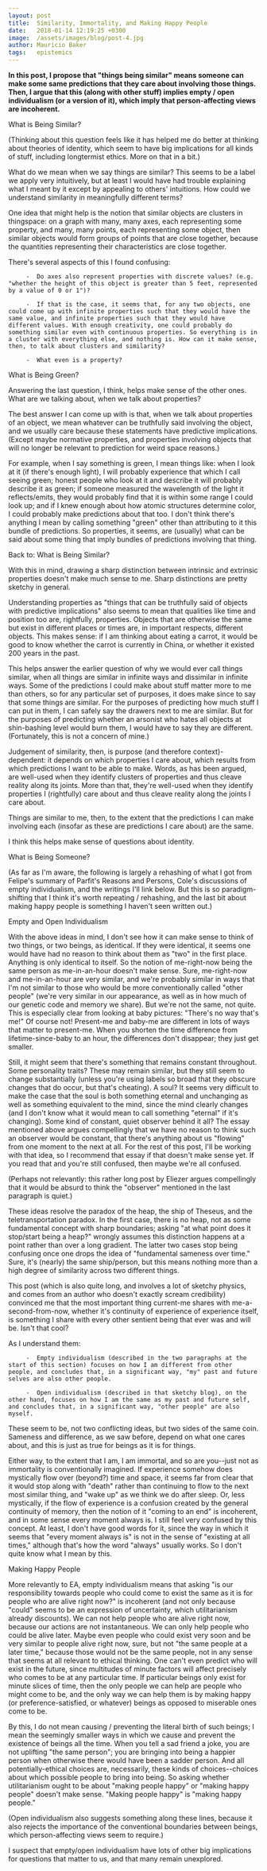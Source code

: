 ```yaml
---
layout: post
title:  Similarity, Immortality, and Making Happy People
date:   2018-01-14 12:19:25 +0300
image:  /assets/images/blog/post-4.jpg
author: Mauricio Baker
tags:   epistemics
---
```


**In this post, I propose that "things being similar" means someone can make some same predictions that they care about involving those things. Then, I argue that this (along with other stuff) implies empty / open individualism (or a version of it), which imply that person-affecting views are incoherent.**

What is Being Similar?

(Thinking about this question feels like it has helped me do better at thinking about theories of identity, which seem to have big implications for all kinds of stuff, including longtermist ethics. More on that in a bit.)

What do we mean when we say things are similar? This seems to be a label we apply very intuitively, but at least I would have had trouble explaining what I meant by it except by appealing to others' intuitions. How could we understand similarity in meaningfully different terms?

One idea that might help is the notion that similar objects are clusters in thingspace: on a graph with many, many axes, each representing some property, and many, many points, each representing some object, then similar objects would form groups of points that are close together, because the quantities representing their characteristics are close together. 

There's several aspects of this I found confusing:

         -  Do axes also represent properties with discrete values? (e.g. "whether the height of this object is greater than 5 feet, represented by a value of 0 or 1")?

         -  If that is the case, it seems that, for any two objects, one could come up with infinite properties such that they would have the same value, and infinite properties such that they would have different values. With enough creativity, one could probably do something similar even with continuous properties. So everything is in a cluster with everything else, and nothing is. How can it make sense, then, to talk about clusters and similarity?

         -  What even is a property?


What is Being Green?

Answering the last question, I think, helps make sense of the other ones. What are we talking about, when we talk about properties? 

The best answer I can come up with is that, when we talk about properties of an object, we mean whatever can be truthfully said involving the object, and we usually care because these statements have predictive implications. (Except maybe normative properties, and properties involving objects that will no longer be relevant to prediction for weird space reasons.) 

For example, when I say something is green, I mean things like: when I look at it (if there's enough light), I will probably experience that which I call seeing green; honest people who look at it and describe it will probably describe it as green; if someone measured the wavelength of the light it reflects/emits, they would probably find that it is within some range I could look up; and if I knew enough about how atomic structures determine color, I could probably make predictions about that too. I don't think there's anything I mean by calling something "green" other than attributing to it this bundle of predictions. So properties, it seems, are (usually) what can be said about some thing that imply bundles of predictions involving that thing.


Back to: What is Being Similar?

With this in mind, drawing a sharp distinction between intrinsic and extrinsic properties doesn't make much sense to me. Sharp distinctions are pretty sketchy in general. 

Understanding properties as "things that can be truthfully said of objects with predictive implications" also seems to mean that qualities like time and position too are, rightfully, properties. Objects that are otherwise the same but exist in different places or times are, in important respects, different objects. This makes sense: if I am thinking about eating a carrot, it would be good to know whether the carrot is currently in China, or whether it existed 200 years in the past. 

This helps answer the earlier question of why we would ever call things similar, when all things are similar in infinite ways and dissimilar in infinite ways. Some of the predictions I could make about stuff matter more to me than others, so for any particular set of purposes, it does make since to say that some things are similar. For the purposes of predicting how much stuff I can put in them, I can safely say the drawers next to me are similar. But for the purposes of predicting whether an arsonist who hates all objects at shin-bashing level would burn them, I would have to say they are different. (Fortunately, this is not a concern of mine.)

Judgement of similarity, then, is purpose (and therefore context)-dependent: it depends on which properties I care about, which results from which predictions I want to be able to make. Words, as has been argued, are well-used when they identify clusters of properties and thus cleave reality along its joints. More than that, they're well-used when they identify properties I (rightfully) care about and thus cleave reality along the joints I care about.

Things are similar to me, then, to the extent that the predictions I can make involving each (insofar as these are predictions I care about) are the same.

I think this helps make sense of questions about identity.


What is Being Someone?

(As far as I'm aware, the following is largely a rehashing of what I got from Felipe's summary of Parfit's Reasons and Persons, Cole's discussions of empty individualism, and the writings I'll link below. But this is so paradigm-shifting that I think it's worth repeating / rehashing, and the last bit about making happy people is something I haven't seen written out.)


Empty and Open Individualism

With the above ideas in mind, I don't see how it can make sense to think of two things, or two beings, as identical. If they were identical, it seems one would have had no reason to think about them as "two" in the first place. Anything is only identical to itself. So the notion of me-right-now being the same person as me-in-an-hour doesn't make sense. Sure, me-right-now and me-in-an-hour are very similar, and we're probably similar in ways that I'm not similar to those who would be more conventionally called "other people" (we're very similar in our appearance, as well as in how much of our genetic code and memory we share). But we're not the same, not quite. This is especially clear from looking at baby pictures: "There's no way that's me!" Of course not! Present-me and baby-me are different in lots of ways that matter to present-me. When you shorten the time difference from lifetime-since-baby to an hour, the differences don't disappear; they just get smaller.

Still, it might seem that there's something that remains constant throughout. Some personality traits? These may remain similar, but they still seem to change substantially (unless you're using labels so broad that they obscure changes that do occur, but that's cheating). A soul? It seems very difficult to make the case that the soul is both something eternal and unchanging as well as something equivalent to the mind, since the mind clearly changes (and I don't know what it would mean to call something "eternal" if it's changing). Some kind of constant, quiet observer behind it all? The essay mentioned above argues compellingly that we have no reason to think such an observer would be constant, that there's anything about us "flowing" from one moment to the next at all. For the rest of this post, I'll be working with that idea, so I recommend that essay if that doesn't make sense yet. If you read that and you're still confused, then maybe we're all confused.

(Perhaps not relevantly: this rather long post by Eliezer argues compellingly that it would be absurd to think the "observer" mentioned in the last paragraph is quiet.)

These ideas resolve the paradox of the heap, the ship of Theseus, and the teletransportation paradox. In the first case, there is no heap, not as some fundamental concept with sharp boundaries; asking "at what point does it stop/start being a heap?" wrongly assumes this distinction happens at a point rather than over a long gradient. The latter two cases stop being confusing once one drops the idea of "fundamental sameness over time." Sure, it's (nearly) the same ship/person, but this means nothing more than a high degree of similarity across two different things.

This post (which is also quite long, and involves a lot of sketchy physics, and comes from an author who doesn't exactly scream credibility) convinced me that the most important thing current-me shares with me-a-second-from-now, whether it's continuity of experience of experience itself, is something I share with every other sentient being that ever was and will be. Isn't that cool?

As I understand them:

         -  Empty individualism (described in the two paragraphs at the start of this section) focuses on how I am different from other people, and concludes that, in a significant way, "my" past and future selves are also other people.

         -  Open individualism (described in that sketchy blog), on the other hand, focuses on how I am the same as my past and future self, and concludes that, in a significant way, "other people" are also myself.


These seem to be, not two conflicting ideas, but two sides of the same coin. Sameness and difference, as we saw before, depend on what one cares about, and this is just as true for beings as it is for things.

Either way, to the extent that I am, I am immortal, and so are you--just not as immortality is conventionally imagined. If experience somehow does mystically flow over (beyond?) time and space, it seems far from clear that it would stop along with "death" rather than continuing to flow to the next most similar thing, and "wake up" as we think we do after sleep. Or, less mystically, if the flow of experience is a confusion created by the general continuity of memory, then the notion of it "coming to an end" is incoherent, and in some sense every moment always is. I still feel very confused by this concept. At least, I don't have good words for it, since the way in which it seems that "every moment always is" is not in the sense of "existing at all times," although that's how the word "always" usually works. So I don't quite know what I mean by this.


Making Happy People

More relevantly to EA, empty individualism means that asking "is our responsibility towards people who could come to exist the same as it is for people who are alive right now?" is incoherent (and not only because "could" seems to be an expression of uncertainty, which utilitarianism already discounts). We can not help people who are alive right now, because our actions are not instantaneous. We can only help people who could be alive later. Maybe even people who could exist very soon and be very similar to people alive right now, sure, but not "the same people at a later time," because those would not be the same people, not in any sense that seems at all relevant to ethical thinking. One can't even predict who will exist in the future, since multitudes of minute factors will affect precisely who comes to be at any particular time. If particular beings only exist for minute slices of time, then the only people we can help are people who might come to be, and the only way we can help them is by making happy (or preference-satisfied, or whatever) beings as opposed to miserable ones come to be. 

By this, I do not mean causing / preventing the literal birth of such beings; I mean the seemingly smaller ways in which we cause and prevent the existence of beings all the time. When you tell a sad friend a joke, you are not uplifting "the same person"; you are bringing into being a happier person when otherwise there would have been a sadder person. And all potentially-ethical choices are, necessarily, these kinds of choices--choices about which possible people to bring into being. So asking whether utilitarianism ought to be about "making people happy" or "making happy people" doesn't make sense. "Making people happy" is "making happy people."

(Open individualism also suggests something along these lines, because it also rejects the importance of the conventional boundaries between beings, which person-affecting views seem to require.)

I suspect that empty/open individualism have lots of other big implications for questions that matter to us, and that many remain unexplored.
